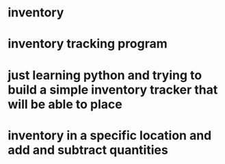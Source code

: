 # inventory
# inventory tracking program
# just learning python and trying to build a simple inventory tracker that will be able to place
# inventory in a specific location and add and subtract quantities

